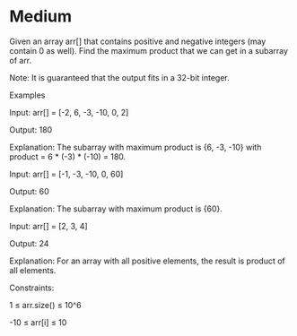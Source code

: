 # Medium

Given an array arr[] that contains positive and negative integers (may contain 0 as well). Find the maximum product that we can get in a subarray of arr.

Note: It is guaranteed that the output fits in a 32-bit integer.

Examples

Input: arr[] = [-2, 6, -3, -10, 0, 2]

Output: 180

Explanation: The subarray with maximum product is {6, -3, -10} with product = 6 * (-3) * (-10) = 180.

Input: arr[] = [-1, -3, -10, 0, 60]

Output: 60

Explanation: The subarray with maximum product is {60}.

Input: arr[] = [2, 3, 4] 

Output: 24 

Explanation: For an array with all positive elements, the result is product of all elements. 


Constraints:

1 ≤ arr.size() ≤ 10^6

-10  ≤  arr[i]  ≤  10
